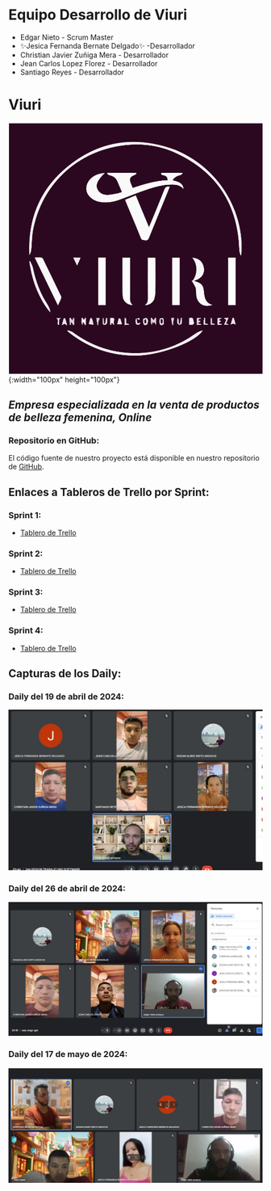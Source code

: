 # Equipo Desarrollo de Viuri
- Edgar Nieto - Scrum Master
- ✨Jesica Fernanda Bernate Delgado✨ -Desarrollador
- Christian Javier Zuñiga Mera - Desarrollador
- Jean Carlos Lopez Florez - Desarrollador
- Santiago Reyes - Desarrollador 

# Viuri
![Logo](./images/logo_viuri_morado.svg){:width="100px" height="100px"}
## _Empresa especializada en la venta de productos de belleza femenina, Online_

### Repositorio en GitHub:
El código fuente de nuestro proyecto está disponible en nuestro repositorio de [GitHub](https://github.com/SantiagoReyesGonzalez/viuri).

## Enlaces a Tableros de Trello por Sprint:

### Sprint 1:
- [Tablero de Trello](https://trello.com/b/O6SDGT0C/sprint-1)

### Sprint 2:
- [Tablero de Trello](https://trello.com/b/2OdU8BfL/sprint-2)

### Sprint 3:
- [Tablero de Trello](https://trello.com/b/b4uDtDRM/sprint-3)

### Sprint 4:
- [Tablero de Trello](https://trello.com/b/nqk4Jfum/sprint-4)

## Capturas de los Daily:

### Daily del 19 de abril de 2024:
![Daily del 19 de abril de 2024](./images/19-04.jpeg)

### Daily del 26 de abril de 2024:
![Daily del 26 de abril de 2024](./images/26-04.jpeg)

### Daily del 17 de mayo de 2024:
![Daily del 17 de mayo de 2024](./images/17-05.jpeg)